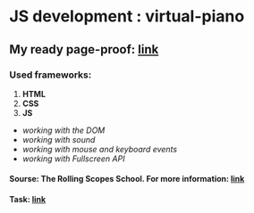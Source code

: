 # JS development : virtual-piano

## My ready page-proof: [link](https://balzamova.github.io/virtual-piano/virtual-piano/)

### Used frameworks: 
1. **HTML**
2. **CSS**
3. **JS**
 - *working with the DOM*
 - *working with sound* 
 - *working with mouse and keyboard events*
 - *working with Fullscreen API*
 
#### Sourse: The Rolling Scopes School. For more information: [link](https://rs.school/js/)
#### Task: [link](https://rolling-scopes-school.github.io/stage0/#/stage1/tasks/virtual-piano)
